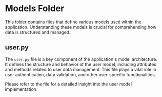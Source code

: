 # Models Folder

This folder contains files that define various models used within the application. Understanding these models is crucial for comprehending how data is structured and managed.

## user.py

The `user.py` file is a key component of the application's model architecture. It defines the structure and behavior of the user model, including attributes and methods related to user data management. This file plays a vital role in user authentication, data validation, and other user-specific functionalities.

Please refer to the file for a detailed insight into the user model implementation.